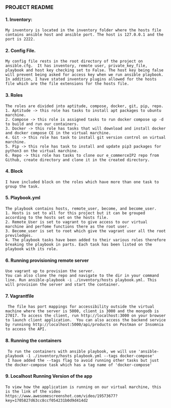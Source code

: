 ### PROJECT README

#### 1. Inventory:

    My inventory is located in the inventory folder where the hosts file contains ansible host and ansible port. The host is 127.0.0.1 and the port is 2222.

#### 2. Config File.

    My config file rests in the root directory of the project on ansible.cfg.  It has inventory, remote user, private_key_file, playbook and host key checking set to False. The host key being false will prevent being asked for access key when we run ansible playbook. In addition, I have stated inventory plugins allowed for the hosts file which are the file extensions for the hosts file.

#### 3. Roles

    The roles are divided into aptitude, compose, docker, git, pip, repo.
    1. Aptitude -> this role has tasks to install apt packages to ubuntu marchine.
    2. Compose -> this role is assigned tasks to run docker compose up -d to build and run our containers.
    3. Docker -> this role has tasks that will download and install docker and docker compose CE in the virtual marchine.
    4. Git -> this role has task to install git version control on virtual marchine.
    5. Pip -> this role has task to install and update pip3 packages for python3 on the virtual marchine.
    6. Repo -> this role has tasks to clone our e_commerceIP2 repo from Github, create directory and clone it in the created directory.

#### 4. Block

    I have included block on the roles which have more than one task to group the task.

#### 5. Playbook.yml

    The playbook contains hosts, remote_user, become, and become_user.
    1. Hosts is set to all for this project but it can be grouped according to the hosts set on the hosts file.
    2. Remote_User is set to vagrant to give access to our virtual marchine and perfome functions there as the root user.
    3. Become_user is set to root which give the vagrant user all the root previledges.
    4. The playbook tasks have been added to their various roles therefore breaking the playbook in parts. Each task has been listed on the playbook with its role.

#### 6. Running provisioning remote server

    Use vagrant up to provision the server.
    You can also clone the repo and navigate to the dir in your command line. Run ansible-playbook -i ./inventory/hosts playbook.yml. This will provision the server and start the container.

#### 7. Vagrantfile

     The file has port mappings for accessibility outside the virtual machine where the server is 5000, client is 3000 and the mongodb is 27017. To access the client, run http://localhost:3000 on your browser to launch client application.  You can also access the backend service by runninng http://localhost:5000/api/products on Postman or Insomnia to access the API.

#### 8. Running the containers

     To run the containers with ansible playbook, we will use 'ansible-playbook -1 ./inventory/hosts playbook.yml --tags docker-compose'
     I have added the --tags flag to avoid running other tasks but just the docker-compose task which has a tag name of 'docker-compose'

#### 9. Localhost Running Version of the app

    To view how the application is running on our virtual marchine, this is the link of the video https://www.awesomescreenshot.com/video/19573677?key=1705827d63cc8ccf054231b0d9d414d2
